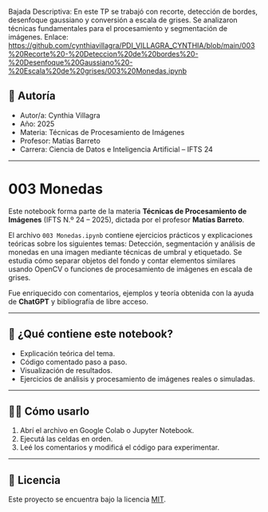 Bajada Descriptiva: En este TP se trabajó con recorte, detección de bordes, desenfoque gaussiano y conversión a escala de grises. Se analizaron técnicas fundamentales para el procesamiento y segmentación de imágenes.
Enlace: https://github.com/cynthiavillagra/PDI_VILLAGRA_CYNTHIA/blob/main/003%20Recorte%20-%20Deteccion%20de%20bordes%20-%20Desenfoque%20Gaussiano%20-%20Escala%20de%20grises/003%20Monedas.ipynb

## 👤 Autoría

- Autor/a: Cynthia Villagra
- Año: 2025  
- Materia: Técnicas de Procesamiento de Imágenes  
- Profesor: Matías Barreto  
- Carrera: Ciencia de Datos e Inteligencia Artificial – IFTS 24

---

# 003 Monedas

Este notebook forma parte de la materia **Técnicas de Procesamiento de Imágenes** (IFTS N.º 24 – 2025), dictada por el profesor **Matías Barreto**.  

El archivo `003 Monedas.ipynb` contiene ejercicios prácticos y explicaciones teóricas sobre los siguientes temas:
Detección, segmentación y análisis de monedas en una imagen mediante técnicas de umbral y etiquetado. Se estudia cómo separar objetos del fondo y contar elementos similares usando OpenCV o funciones de procesamiento de imágenes en escala de grises.


Fue enriquecido con comentarios, ejemplos y teoría obtenida con la ayuda de **ChatGPT** y bibliografía de libre acceso.

---

## 📘 ¿Qué contiene este notebook?

- Explicación teórica del tema.
- Código comentado paso a paso.
- Visualización de resultados.
- Ejercicios de análisis y procesamiento de imágenes reales o simuladas.

---

## 🧑‍💻 Cómo usarlo

1. Abrí el archivo en Google Colab o Jupyter Notebook.
2. Ejecutá las celdas en orden.
3. Leé los comentarios y modificá el código para experimentar.

---

## 📄 Licencia

Este proyecto se encuentra bajo la licencia [MIT](https://opensource.org/licenses/MIT).
